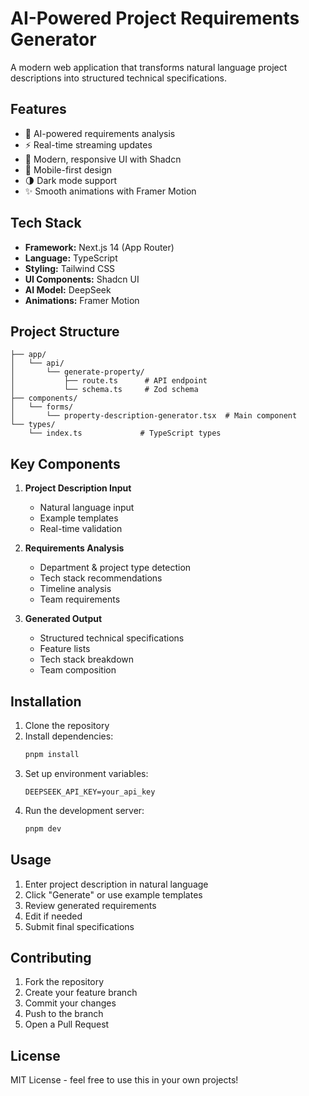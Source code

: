 # AI-Powered Project Requirements Generator

A modern web application that transforms natural language project descriptions into structured technical specifications.

## Features

- 🤖 AI-powered requirements analysis
- ⚡️ Real-time streaming updates
- 🎨 Modern, responsive UI with Shadcn
- 📱 Mobile-first design
- 🌗 Dark mode support
- ✨ Smooth animations with Framer Motion

## Tech Stack

- **Framework:** Next.js 14 (App Router)
- **Language:** TypeScript
- **Styling:** Tailwind CSS
- **UI Components:** Shadcn UI
- **AI Model:** DeepSeek
- **Animations:** Framer Motion

## Project Structure

```
├── app/
│   └── api/
│       └── generate-property/
│           ├── route.ts      # API endpoint
│           └── schema.ts     # Zod schema
├── components/
│   └── forms/
│       └── property-description-generator.tsx  # Main component
└── types/
    └── index.ts             # TypeScript types
```

## Key Components

1. **Project Description Input**
   - Natural language input
   - Example templates
   - Real-time validation

2. **Requirements Analysis**
   - Department & project type detection
   - Tech stack recommendations
   - Timeline analysis
   - Team requirements

3. **Generated Output**
   - Structured technical specifications
   - Feature lists
   - Tech stack breakdown
   - Team composition

## Installation

1. Clone the repository
2. Install dependencies:
   ```bash
   pnpm install
   ```
3. Set up environment variables:
   ```env
   DEEPSEEK_API_KEY=your_api_key
   ```
4. Run the development server:
   ```bash
   pnpm dev
   ```

## Usage

1. Enter project description in natural language
2. Click "Generate" or use example templates
3. Review generated requirements
4. Edit if needed
5. Submit final specifications

## Contributing

1. Fork the repository
2. Create your feature branch
3. Commit your changes
4. Push to the branch
5. Open a Pull Request

## License

MIT License - feel free to use this in your own projects!
